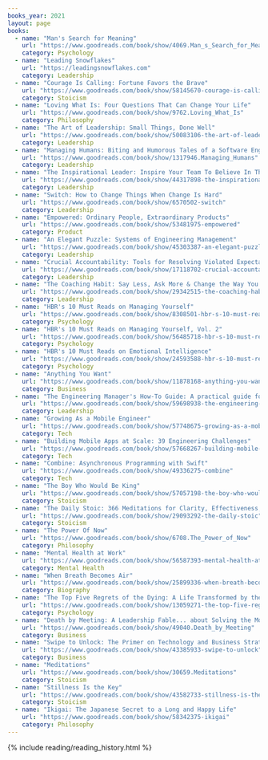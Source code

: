 ```yaml
---
books_year: 2021
layout: page
books:
  - name: "Man's Search for Meaning"
    url: "https://www.goodreads.com/book/show/4069.Man_s_Search_for_Meaning"
    category: Psychology
  - name: "Leading Snowflakes"
    url: "https://leadingsnowflakes.com"
    category: Leadership
  - name: "Courage Is Calling: Fortune Favors the Brave"
    url: "https://www.goodreads.com/book/show/58145670-courage-is-calling"
    category: Stoicism
  - name: "Loving What Is: Four Questions That Can Change Your Life"
    url: "https://www.goodreads.com/book/show/9762.Loving_What_Is"
    category: Philosophy
  - name: "The Art of Leadership: Small Things, Done Well"
    url: "https://www.goodreads.com/book/show/50083106-the-art-of-leadership"
    category: Leadership
  - name: "Managing Humans: Biting and Humorous Tales of a Software Engineering Manager"
    url: "https://www.goodreads.com/book/show/1317946.Managing_Humans"
    category: Leadership
  - name: "The Inspirational Leader: Inspire Your Team To Believe In The Impossible"
    url: "https://www.goodreads.com/book/show/44317898-the-inspirational-leader"
    category: Leadership
  - name: "Switch: How to Change Things When Change Is Hard"
    url: "https://www.goodreads.com/book/show/6570502-switch"
    category: Leadership
  - name: "Empowered: Ordinary People, Extraordinary Products"
    url: "https://www.goodreads.com/book/show/53481975-empowered"
    category: Product
  - name: "An Elegant Puzzle: Systems of Engineering Management"
    url: "https://www.goodreads.com/book/show/45303387-an-elegant-puzzle"
    category: Leadership
  - name: "Crucial Accountability: Tools for Resolving Violated Expectations, Broken Commitments, and Bad Behavior"
    url: "https://www.goodreads.com/book/show/17118702-crucial-accountability"
    category: Leadership
  - name: "The Coaching Habit: Say Less, Ask More & Change the Way You Lead Forever"
    url: "https://www.goodreads.com/book/show/29342515-the-coaching-habit"
    category: Leadership
  - name: "HBR's 10 Must Reads on Managing Yourself"
    url: "https://www.goodreads.com/book/show/8308501-hbr-s-10-must-reads-on-managing-yourself"
    category: Psychology
  - name: "HBR's 10 Must Reads on Managing Yourself, Vol. 2"
    url: "https://www.goodreads.com/book/show/56485718-hbr-s-10-must-reads-on-managing-yourself-vol-2"
    category: Psychology
  - name: "HBR's 10 Must Reads on Emotional Intelligence"
    url: "https://www.goodreads.com/book/show/24593588-hbr-s-10-must-reads-on-emotional-intelligence-with-featured-article-wh"
    category: Psychology
  - name: "Anything You Want"
    url: "https://www.goodreads.com/book/show/11878168-anything-you-want"
    category: Business
  - name: "The Engineering Manager's How-To Guide: A practical guide for engineering managers at tech companies"
    url: "https://www.goodreads.com/book/show/59698938-the-engineering-manager-s-how-to-guide"
    category: Leadership
  - name: "Growing As a Mobile Engineer"
    url: "https://www.goodreads.com/book/show/57748675-growing-as-a-mobile-engineer"
    category: Tech
  - name: "Building Mobile Apps at Scale: 39 Engineering Challenges"
    url: "https://www.goodreads.com/book/show/57668267-building-mobile-apps-at-scale"
    category: Tech
  - name: "Combine: Asynchronous Programming with Swift"
    url: "https://www.goodreads.com/book/show/49336275-combine"
    category: Tech
  - name: "The Boy Who Would Be King"
    url: "https://www.goodreads.com/book/show/57057198-the-boy-who-would-be-king"
    category: Stoicism
  - name: "The Daily Stoic: 366 Meditations for Clarity, Effectiveness, and Serenity"
    url: "https://www.goodreads.com/book/show/29093292-the-daily-stoic"
    category: Stoicism
  - name: "The Power Of Now"
    url: "https://www.goodreads.com/book/show/6708.The_Power_of_Now"
    category: Philosophy
  - name: "Mental Health at Work"
    url: "https://www.goodreads.com/book/show/56587393-mental-health-at-work"
    category: Mental Health
  - name: "When Breath Becomes Air"
    url: "https://www.goodreads.com/book/show/25899336-when-breath-becomes-air"
    category: Biography
  - name: "The Top Five Regrets of the Dying: A Life Transformed by the Dearly Departing"
    url: "https://www.goodreads.com/book/show/13059271-the-top-five-regrets-of-the-dying"
    category: Psychology 
  - name: "Death by Meeting: A Leadership Fable... about Solving the Most Painful Problem in Business"
    url: "https://www.goodreads.com/book/show/49040.Death_by_Meeting"
    category: Business
  - name: "Swipe to Unlock: The Primer on Technology and Business Strategy"
    url: "https://www.goodreads.com/book/show/43385933-swipe-to-unlock"
    category: Business
  - name: "Meditations"
    url: "https://www.goodreads.com/book/show/30659.Meditations"
    category: Stoicism
  - name: "Stillness Is the Key"
    url: "https://www.goodreads.com/book/show/43582733-stillness-is-the-key"
    category: Stoicism
  - name: "Ikigai: The Japanese Secret to a Long and Happy Life"
    url: "https://www.goodreads.com/book/show/58342375-ikigai"
    category: Philosophy 
---
```


{% include reading/reading_history.html %}
